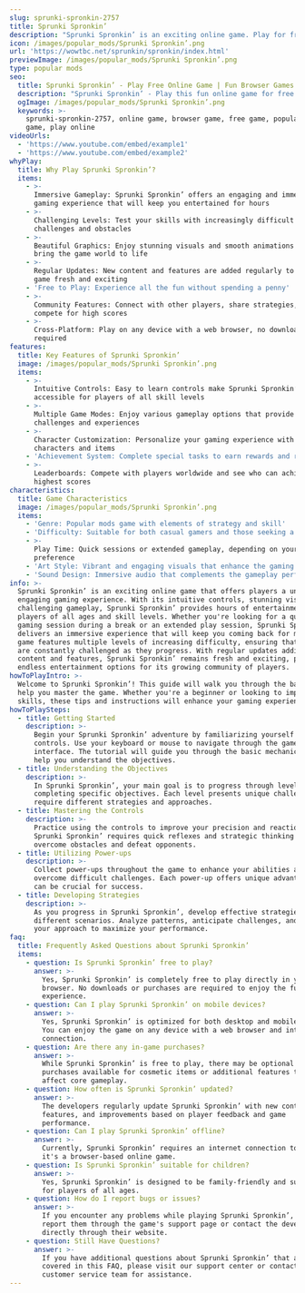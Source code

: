 ```yaml
---
slug: sprunki-spronkin-2757
title: Sprunki Spronkin’
description: "Sprunki Spronkin’ is an exciting online game. Play for free directly in your browser!"
icon: /images/popular_mods/Sprunki Spronkin’.png
url: 'https://wowtbc.net/sprunkin/spronkin/index.html'
previewImage: /images/popular_mods/Sprunki Spronkin’.png
type: popular mods
seo:
  title: Sprunki Spronkin’ - Play Free Online Game | Fun Browser Games
  description: "Sprunki Spronkin’ - Play this fun online game for free in your browser. No download required!"
  ogImage: /images/popular_mods/Sprunki Spronkin’.png
  keywords: >-
    sprunki-spronkin-2757, online game, browser game, free game, popular mods
    game, play online
videoUrls:
  - 'https://www.youtube.com/embed/example1'
  - 'https://www.youtube.com/embed/example2'
whyPlay:
  title: Why Play Sprunki Spronkin’?
  items:
    - >-
      Immersive Gameplay: Sprunki Spronkin’ offers an engaging and immersive
      gaming experience that will keep you entertained for hours
    - >-
      Challenging Levels: Test your skills with increasingly difficult
      challenges and obstacles
    - >-
      Beautiful Graphics: Enjoy stunning visuals and smooth animations that
      bring the game world to life
    - >-
      Regular Updates: New content and features are added regularly to keep the
      game fresh and exciting
    - 'Free to Play: Experience all the fun without spending a penny'
    - >-
      Community Features: Connect with other players, share strategies, and
      compete for high scores
    - >-
      Cross-Platform: Play on any device with a web browser, no downloads
      required
features:
  title: Key Features of Sprunki Spronkin’
  image: /images/popular_mods/Sprunki Spronkin’.png
  items:
    - >-
      Intuitive Controls: Easy to learn controls make Sprunki Spronkin’
      accessible for players of all skill levels
    - >-
      Multiple Game Modes: Enjoy various gameplay options that provide different
      challenges and experiences
    - >-
      Character Customization: Personalize your gaming experience with unique
      characters and items
    - 'Achievement System: Complete special tasks to earn rewards and recognition'
    - >-
      Leaderboards: Compete with players worldwide and see who can achieve the
      highest scores
characteristics:
  title: Game Characteristics
  image: /images/popular_mods/Sprunki Spronkin’.png
  items:
    - 'Genre: Popular mods game with elements of strategy and skill'
    - 'Difficulty: Suitable for both casual gamers and those seeking a challenge'
    - >-
      Play Time: Quick sessions or extended gameplay, depending on your
      preference
    - 'Art Style: Vibrant and engaging visuals that enhance the gaming experience'
    - 'Sound Design: Immersive audio that complements the gameplay perfectly'
info: >-
  Sprunki Spronkin’ is an exciting online game that offers players a unique and
  engaging gaming experience. With its intuitive controls, stunning visuals, and
  challenging gameplay, Sprunki Spronkin’ provides hours of entertainment for
  players of all ages and skill levels. Whether you're looking for a quick
  gaming session during a break or an extended play session, Sprunki Spronkin’
  delivers an immersive experience that will keep you coming back for more. The
  game features multiple levels of increasing difficulty, ensuring that players
  are constantly challenged as they progress. With regular updates adding new
  content and features, Sprunki Spronkin’ remains fresh and exciting, providing
  endless entertainment options for its growing community of players.
howToPlayIntro: >-
  Welcome to Sprunki Spronkin’! This guide will walk you through the basics and
  help you master the game. Whether you're a beginner or looking to improve your
  skills, these tips and instructions will enhance your gaming experience.
howToPlaySteps:
  - title: Getting Started
    description: >-
      Begin your Sprunki Spronkin’ adventure by familiarizing yourself with the
      controls. Use your keyboard or mouse to navigate through the game
      interface. The tutorial will guide you through the basic mechanics and
      help you understand the objectives.
  - title: Understanding the Objectives
    description: >-
      In Sprunki Spronkin’, your main goal is to progress through levels by
      completing specific objectives. Each level presents unique challenges that
      require different strategies and approaches.
  - title: Mastering the Controls
    description: >-
      Practice using the controls to improve your precision and reaction time.
      Sprunki Spronkin’ requires quick reflexes and strategic thinking to
      overcome obstacles and defeat opponents.
  - title: Utilizing Power-ups
    description: >-
      Collect power-ups throughout the game to enhance your abilities and
      overcome difficult challenges. Each power-up offers unique advantages that
      can be crucial for success.
  - title: Developing Strategies
    description: >-
      As you progress in Sprunki Spronkin’, develop effective strategies for
      different scenarios. Analyze patterns, anticipate challenges, and adapt
      your approach to maximize your performance.
faq:
  title: Frequently Asked Questions about Sprunki Spronkin’
  items:
    - question: Is Sprunki Spronkin’ free to play?
      answer: >-
        Yes, Sprunki Spronkin’ is completely free to play directly in your web
        browser. No downloads or purchases are required to enjoy the full game
        experience.
    - question: Can I play Sprunki Spronkin’ on mobile devices?
      answer: >-
        Yes, Sprunki Spronkin’ is optimized for both desktop and mobile play.
        You can enjoy the game on any device with a web browser and internet
        connection.
    - question: Are there any in-game purchases?
      answer: >-
        While Sprunki Spronkin’ is free to play, there may be optional in-game
        purchases available for cosmetic items or additional features that don't
        affect core gameplay.
    - question: How often is Sprunki Spronkin’ updated?
      answer: >-
        The developers regularly update Sprunki Spronkin’ with new content,
        features, and improvements based on player feedback and game
        performance.
    - question: Can I play Sprunki Spronkin’ offline?
      answer: >-
        Currently, Sprunki Spronkin’ requires an internet connection to play as
        it's a browser-based online game.
    - question: Is Sprunki Spronkin’ suitable for children?
      answer: >-
        Yes, Sprunki Spronkin’ is designed to be family-friendly and suitable
        for players of all ages.
    - question: How do I report bugs or issues?
      answer: >-
        If you encounter any problems while playing Sprunki Spronkin’, you can
        report them through the game's support page or contact the developers
        directly through their website.
    - question: Still Have Questions?
      answer: >-
        If you have additional questions about Sprunki Spronkin’ that aren't
        covered in this FAQ, please visit our support center or contact our
        customer service team for assistance.
---
```


